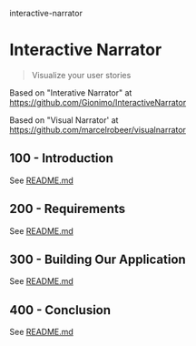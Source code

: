 interactive-narrator
# Interactive Narrator

> Visualize your user stories

Based on "Interative Narrator" at https://github.com/Gionimo/InteractiveNarrator

Based on "Visual Narrator' at https://github.com/marcelrobeer/visualnarrator

## 100 - Introduction

See [README.md](./100/README.md)

## 200 - Requirements

See [README.md](./200/README.md)

## 300 - Building Our Application

See [README.md](./300/README.md)

## 400 - Conclusion

See [README.md](./400/README.md)
